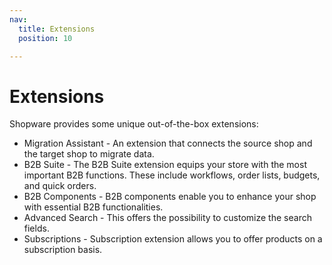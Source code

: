 ```yaml
---
nav:
  title: Extensions
  position: 10

---
```


# Extensions

Shopware provides some unique out-of-the-box extensions:

* Migration Assistant - An extension that connects the source shop and the target shop to migrate data.
* B2B Suite - The B2B Suite extension equips your store with the most important B2B functions. These include workflows, order lists, budgets, and quick orders.
* B2B Components - B2B components enable you to enhance your shop with essential B2B functionalities.
* Advanced Search - This offers the possibility to customize the search fields.
* Subscriptions - Subscription extension allows you to offer products on a subscription basis.
